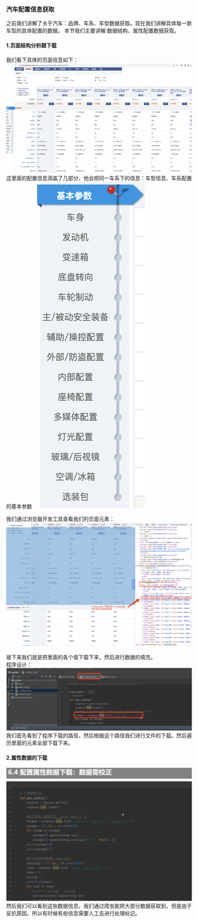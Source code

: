 ###  汽车配置信息获取
  之前我们讲解了关于汽车：品牌、车系、车型数据获取。现在我们讲解具体每一款车型的具体配置的数据。
  本节我们主要讲解:数据结构、属性配置数据获取。  

#### 1.页面结构分析跟下载
  我们看下具体的页面信息如下：  
  ![](../images/46.png)  
  这里面的配置信息涵盖了几部分，他会把同一车系下的信息：车型信息、车系配置的基本参数
  ![](../images/47.png)  
  
  我们通过浏览器开发工具查看我们的页面元素：
    ![](../images/48.png)  
    
   接下来我们就是把里面的各个值下载下来，然后进行数据的填充。  
   程序设计：
    ![](../images/49.png)  
   我们首先看到了程序下载的路径，然后根据这个路径我们进行文件的下载。然后遍历里面的元素全部下载下来。  
   
#### 2.属性数据的下载
   ![](../images/50.png) 
   然后我们可以看到这些数据信息。我们通过爬虫能把大部分数据获取到，但是由于反扒原因，所以有时候有些信息需要人工去进行处理标记。 
   
   
      
  




  
   
